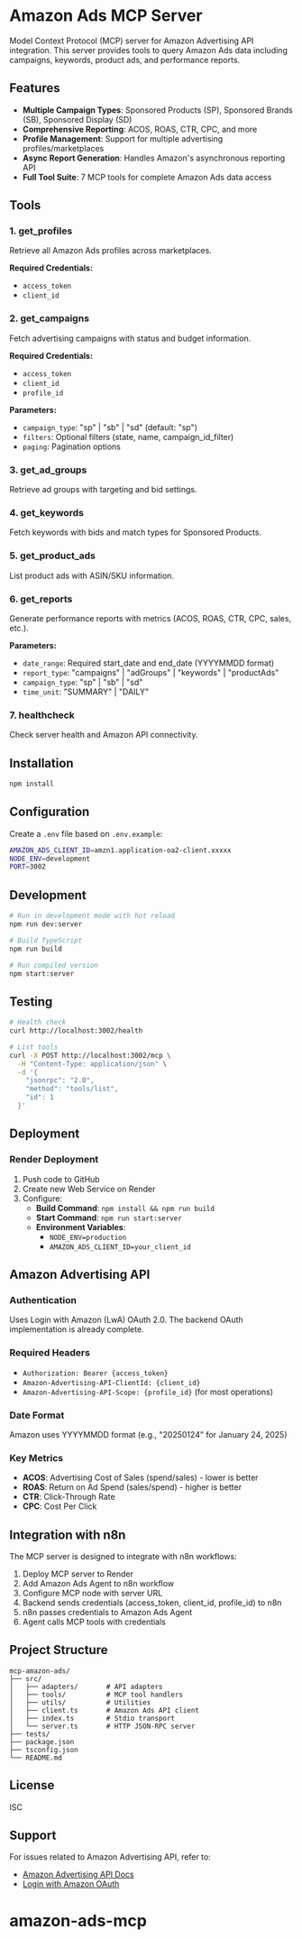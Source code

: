 # Amazon Ads MCP Server

Model Context Protocol (MCP) server for Amazon Advertising API integration. This server provides tools to query Amazon Ads data including campaigns, keywords, product ads, and performance reports.

## Features

- **Multiple Campaign Types**: Sponsored Products (SP), Sponsored Brands (SB), Sponsored Display (SD)
- **Comprehensive Reporting**: ACOS, ROAS, CTR, CPC, and more
- **Profile Management**: Support for multiple advertising profiles/marketplaces
- **Async Report Generation**: Handles Amazon's asynchronous reporting API
- **Full Tool Suite**: 7 MCP tools for complete Amazon Ads data access

## Tools

### 1. get_profiles
Retrieve all Amazon Ads profiles across marketplaces.

**Required Credentials:**
- `access_token`
- `client_id`

### 2. get_campaigns
Fetch advertising campaigns with status and budget information.

**Required Credentials:**
- `access_token`
- `client_id`
- `profile_id`

**Parameters:**
- `campaign_type`: "sp" | "sb" | "sd" (default: "sp")
- `filters`: Optional filters (state, name, campaign_id_filter)
- `paging`: Pagination options

### 3. get_ad_groups
Retrieve ad groups with targeting and bid settings.

### 4. get_keywords
Fetch keywords with bids and match types for Sponsored Products.

### 5. get_product_ads
List product ads with ASIN/SKU information.

### 6. get_reports
Generate performance reports with metrics (ACOS, ROAS, CTR, CPC, sales, etc.).

**Parameters:**
- `date_range`: Required start_date and end_date (YYYYMMDD format)
- `report_type`: "campaigns" | "adGroups" | "keywords" | "productAds"
- `campaign_type`: "sp" | "sb" | "sd"
- `time_unit`: "SUMMARY" | "DAILY"

### 7. healthcheck
Check server health and Amazon API connectivity.

## Installation

```bash
npm install
```

## Configuration

Create a `.env` file based on `.env.example`:

```bash
AMAZON_ADS_CLIENT_ID=amzn1.application-oa2-client.xxxxx
NODE_ENV=development
PORT=3002
```

## Development

```bash
# Run in development mode with hot reload
npm run dev:server

# Build TypeScript
npm run build

# Run compiled version
npm start:server
```

## Testing

```bash
# Health check
curl http://localhost:3002/health

# List tools
curl -X POST http://localhost:3002/mcp \
  -H "Content-Type: application/json" \
  -d '{
    "jsonrpc": "2.0",
    "method": "tools/list",
    "id": 1
  }'
```

## Deployment

### Render Deployment

1. Push code to GitHub
2. Create new Web Service on Render
3. Configure:
   - **Build Command**: `npm install && npm run build`
   - **Start Command**: `npm run start:server`
   - **Environment Variables**:
     - `NODE_ENV=production`
     - `AMAZON_ADS_CLIENT_ID=your_client_id`

## Amazon Advertising API

### Authentication
Uses Login with Amazon (LwA) OAuth 2.0. The backend OAuth implementation is already complete.

### Required Headers
- `Authorization: Bearer {access_token}`
- `Amazon-Advertising-API-ClientId: {client_id}`
- `Amazon-Advertising-API-Scope: {profile_id}` (for most operations)

### Date Format
Amazon uses YYYYMMDD format (e.g., "20250124" for January 24, 2025)

### Key Metrics
- **ACOS**: Advertising Cost of Sales (spend/sales) - lower is better
- **ROAS**: Return on Ad Spend (sales/spend) - higher is better
- **CTR**: Click-Through Rate
- **CPC**: Cost Per Click

## Integration with n8n

The MCP server is designed to integrate with n8n workflows:

1. Deploy MCP server to Render
2. Add Amazon Ads Agent to n8n workflow
3. Configure MCP node with server URL
4. Backend sends credentials (access_token, client_id, profile_id) to n8n
5. n8n passes credentials to Amazon Ads Agent
6. Agent calls MCP tools with credentials

## Project Structure

```
mcp-amazon-ads/
├── src/
│   ├── adapters/       # API adapters
│   ├── tools/          # MCP tool handlers
│   ├── utils/          # Utilities
│   ├── client.ts       # Amazon Ads API client
│   ├── index.ts        # Stdio transport
│   └── server.ts       # HTTP JSON-RPC server
├── tests/
├── package.json
├── tsconfig.json
└── README.md
```

## License

ISC

## Support

For issues related to Amazon Advertising API, refer to:
- [Amazon Advertising API Docs](https://advertising.amazon.com/API/docs/en-us)
- [Login with Amazon OAuth](https://developer.amazon.com/docs/login-with-amazon/conceptual-overview.html)
# amazon-ads-mcp
